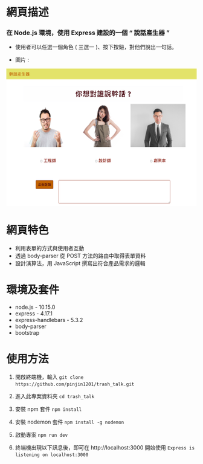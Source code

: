 
# 網頁描述

### 在 Node.js 環境，使用 Express 建設的一個 “ 說話產生器 ”


* 使用者可以任選一個角色 ( 三選一 )、按下按鈕，對他們說出一句話。


* 圖片 :

![網頁圖片](https://github.com/pinjin1201/trash_talk/blob/main/trash_talk.png?raw=true)


# 網頁特色

* 利用表單的方式與使用者互動
* 透過 body-parser 從 POST 方法的路由中取得表單資料
* 設計演算法，用 JavaScript 撰寫出符合產品需求的邏輯


# 環境及套件
* node.js - 10.15.0
* express - 4.17.1
* express-handlebars - 5.3.2
* body-parser
* bootstrap


# 使用方法

1. 開啟終端機，輸入 `git clone https://github.com/pinjin1201/trash_talk.git`

2. 進入此專案資料夾 `cd trash_talk`

3. 安裝 npm 套件 `npm install`

4. 安裝 nodemon 套件 `npm install -g nodemon`

5. 啟動專案 `npm run dev`

6. 終端機出現以下訊息後，即可在 http://localhost:3000 開始使用 `Express is listening on localhost:3000`
